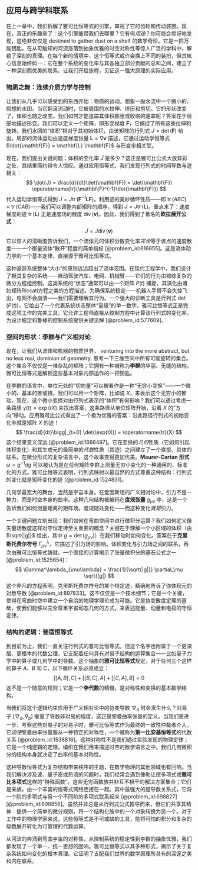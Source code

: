 ## 应用与跨学科联系

在上一章中，我们拆解了雅可比恒等式的引擎，审视了它的齿轮和传动装置。现在，真正的乐趣来了：这个引擎能带我们去哪里？它有何*用途*？你可能会惊讶地发现，这绝非仅仅是 destined to gather dust on a shelf 的数学奇珍。它是一把万能钥匙，在从可触知的河流涨落到抽象优雅的时空对称性等惊人广泛的学科中，解锁了深刻的真理。在每个新的情境中，这个恒等式或许会换上不同的装扮，但其核心信息始终如一：它在整个系统的变化率与其各独立部分贡献的总和之间，建立了一种深刻而优美的联系。让我们开启旅程，见证这一强大原理的实际应用。

### 物质之舞：连续介质力学与控制

让我们从几乎可以感受到的东西开始：物质的运动。想象一股水流中一个微小的、假想的水团。当它翻滚流动时，它被周围的水拉伸、挤压和剪切。它的形状改变了，体积也随之改变。我们如何才能追踪其体积膨胀或收缩的速率呢？答案在于局部地描述形变。我们可以定义一个矩阵，即形变梯度 $\mathbf{F}$，它捕捉了所有这些拉伸和旋转。我们水团的“体积”相对于其初始体积，由该矩阵的行列式 $J = \det(\mathbf{F})$ 给出。局部的流体运动由速度梯度张量 $\mathbf{L} = \nabla \mathbf{v}$ 描述，它通过运动学恒等式 $\dot{\mathbf{F}} = \mathbf{L} \mathbf{F}$ 与形变率相关联。

现在，我们提出关键问题：体积的变化率 $\dot{J}$ 是多少？这正是雅可比公式大放异彩之处，其结果简约得令人惊叹。通过应用恒等式，我们发现行列式的时间导数与迹相关：
$$ \dot{J} = \frac{d}{dt}\det(\mathbf{F}) = \det(\mathbf{F}) \operatorname{tr}(\mathbf{F}^{-1}\dot{\mathbf{F}}) $$
代入运动学恒等式得到 $\dot{J} = J \operatorname{tr}(\mathbf{F}^{-1}\mathbf{L}\mathbf{F})$。利用迹的美妙循环性质——即 $\operatorname{tr}(ABC) = \operatorname{tr}(CAB)$——我们可以调整内部矩阵的顺序，得到 $\dot{J} = J \operatorname{tr}(\mathbf{L})$。重点来了：速度梯度的迹 $\operatorname{tr}(\mathbf{L})$ 正是速度场的散度 $\operatorname{div}(\mathbf{v})$。因此，我们得到了著名的**欧拉展开公式**：
$$ \dot{J} = J \operatorname{div}(\mathbf{v}) $$
它以惊人的清晰度告诉我们，一个流体元的体积分数变化率*完全*等于该点的速度散度——一个衡量流体“散开”程度的简单指标 [@problem_id:616855]。这是流体动力学的一个基本定律，直接源于雅可比恒等式。

这种追踪系统整体“大小”的原则远远超出了流体范围。在现代工程学中，我们设计了极其复杂的系统——自动驾驶汽车、电网、机械臂——它们的行为由错综复杂的微分方程组控制。这类系统的“状态”通常可以由一个矩阵 $P(t)$ 捕捉，其演化由诸如矩阵Riccati方程之类的方程描述。为确保系统稳定——机器人手臂不会失控飞出，电网不会崩溃——我们需要理解其行为。一个强大的诊断工具是行列式 $\det(P(t))$，它给出了一个代表系统状态整体“量级”的单一数字。雅可比恒等式正是完成这项工作的完美工具，它允许工程师直接从控制方程中计算该行列式的变化率，为设计稳定和鲁棒的控制系统提供关键见解 [@problem_id:577609]。

### 空间的形状：李群与广义相对论

现在，让我们从流体和机器的物质世界， venturing into the more abstract, but no less real, dominion of geometry. 思考一下三维空间中所有可能旋转的集合。这个集合不仅仅是一堆杂乱的矩阵；它拥有一种被称为**李群**的华丽、无缝的结构。雅可比恒等式是解锁这些基本对象内部运作的一把钥匙。

在李群的语言中，单位元处的“切向量”可以被看作是一种“无穷小变换”——一个微小的、基本的推或扭。我们可以用一个矩阵，比如说 $X$，来表示这个无穷小的推动。现在，这个微小变换对由行列式表示的“体积”有何影响？我们可以通过考虑一条路径 $\gamma(t) = \exp(tX)$ 来找出答案，这条路径从单位矩阵开始，沿着 $X$ 的“方向”移动。应用雅可比公式得出了一个极为优雅的答案：沿此路径行列式的初始变化率就是矩阵 $X$ 的迹！
$$ \frac{d}{dt}\bigg|_{t=0} \det(\exp(tX)) = \operatorname{tr}(X) $$
这个结果意义深远 [@problem_id:1666497]。它在变换的*几何*性质（它如何引起体积变化）和其生成元的最简单的*代数*性质（其迹）之间建立了一个直接、具体的联系。在微分形式的复杂语言中，这个故事变得更加优美。**Maurer-Cartan 形式** $\omega = g^{-1}dg$ 可以被认为是在任何矩阵李群上测量无穷小变化的一种通用的、标准化的方式。雅可比恒等式表明，行列式映射以最自然的方式尊重这种结构：行列式的变化就是矩阵变化的迹 [@problem_id:1524831]。

几何学最宏大的舞台，当然是宇宙本身。在爱因斯坦的广义相对论中，引力不是一种力，而是时空本身的曲率。这种几何结构被编码在**度规张量** $g_{\mu\nu}$ 中，这是一个告诉我们如何测量距离的矩阵场。度规随处变化——而这种变化*就是*引力。

一个关键问题立刻出现：我们如何在弯曲空间中进行微积分运算？我们如何定义像矢量场散度这样对守恒定律至关重要的概念？关键在于理解一个小区域的体积（由 $\sqrt{|g|}$ 给出，其中 $g = \det(g_{\mu\nu})$）在我们移动时如何变化。答案在于**克里斯托费尔符号** $\Gamma^\lambda_{\mu\nu}$，它描述了引力场的影响。体积变化与引力场之间的联系，再次由雅可比恒等式铸就。一个直接的计算揭示了张量微积分的基石公式之一 [@problem_id:1525654]：
$$ \Gamma^\lambda_{\mu\lambda} = \frac{1}{\sqrt{|g|}} \partial_\mu \sqrt{|g|} $$
这个非凡的方程表明，克里斯托费尔符号的某个特定迹，精确地告诉了你体积元的对数导数 [@problem_id:897833]。这不仅仅是一个技术细节；它是一个关键，使得在弯曲时空中建立一个自洽的物理学理论成为可能。它是协变散度定理的基础，使我们能够以完全尊重宇宙动态几何的方式，来表述能量、动量和电荷的守恒定律。

### 结构的逻辑：普适恒等式

到目前为止，我们一直关注行列式的雅可比恒等式。但这个名字也附属于一个更深层、更根本的代数公理，它支配着任何具有对易子结构的运算集合——比如量子力学中的算子或几何学中的导数。这个抽象的**雅可比恒等式**规定，对于任何三个这样的算子 $A$、$B$ 和 $C$，以下循环关系必须成立：
$$ [[A, B], C] + [[B, C], A] + [[C, A], B] = 0 $$
这不是一个随意的规则；它是一个**李代数**的精髓，是对称性和变换的基本数学结构。

当我们将这个逻辑约束应用于广义相对论中的协变导数 $\nabla_a$ 时会发生什么？对易子 $[\nabla_a, \nabla_b]$ 衡量了导数非对易的程度，这正是黎曼曲率张量的定义。当我们更进一步，考察这些对易子的对易子时，雅可比恒等式作为最终的一致性仲裁者介入。它*迫使*黎曼曲率张量服从一种特定的对称性，一个被称为**第一比安基恒等式**的代数关系 [@problem_id:1538816]。这种对称性不是我们通过实验发现的物理定律；它是一个纯逻辑的定理，编织在我们用来描述时空的数学语言之中。我们几何微积分的结构本身就决定了曲率的基本对称性。

这种导数恒等式为复杂结构带来秩序的主题，在数学物理的其他领域也有回响。当我们解决涉及波、量子态或热流的问题时，我们经常会遇到像勒让德多项式或**雅可比多项式**这样的“特殊函数”。这些无穷函数族并非互不相干的解决方案集合；它们是亲族，由一个丰富的恒等式网络连接在一起。其中最强大的是导数关系式，它将一个阶的多项式与另一个不同阶的多项式联系起来 [@problem_id:698827] [@problem_id:698856]。虽然并非总是从行列式公式推导而来，但它们共享其精神：提供一个简单的微分规则，将一个结构化族中的一个对象转换为另一个。对于工作中的物理学家来说，这些恒等式是不可或缺的工具，能将可怕的积分和复杂的级数展开转化为可管理的代数运算。

从河流的奔涌到弯曲宇宙的对称性，从控制系统的稳定性到李群的抽象优雅，我们都发现了一个单一、统一思想的回响。雅可比恒等式以其多种形式，揭示了关于复杂系统如何变化的根本真理。它证明了支配我们世界的数学原理所具有的深邃之美和内在联系。